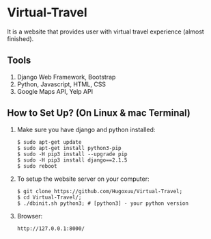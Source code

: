 # Virtual-Travel
It is a website that provides user with virtual travel experience (almost finished).

## Tools
1. Django Web Framework, Bootstrap
2. Python, Javascript, HTML, CSS
3. Google Maps API, Yelp API

## How to Set Up? (On Linux & mac Terminal)
1. Make sure you have django and python installed:
    ```
    $ sudo apt-get update
    $ sudo apt-get install python3-pip
    $ sudo -H pip3 install --upgrade pip
    $ sudo -H pip3 install django==2.1.5
    $ sudo reboot
    ```
2. To setup the website server on your computer:
    ```
    $ git clone https://github.com/Hugoxuu/Virtual-Travel;
    $ cd Virtual-Travel/;
    $ ./dbinit.sh python3; # [python3] - your python version
    ```
3. Browser:
    ```
    http://127.0.0.1:8000/
    ```
